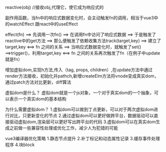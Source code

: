 reactive(obj) //接收obj,代理它，使它成为响应式的

副作用函数，当fn中的响应式数据变化时，会主动触发fn的调用，相当于vue3中的watchEffect 跟react中的useEffect

effect(fn) ==> 先调用一次fn() ==> 在调用fn中访问了响应式数据 ==> 于是触发了reactive中的get方法 ==> 那么便触发了依赖收集方法track(target,key)  ==> 建立了 target,key <==> fn 之间的关系 
==> 当响应式数据变化时，就触发了set() ==>trigger()，利用target,key <==> fn 之间的关系再次触发了fn（在例子中update就是fn）

增加虚拟dom,实现h方法,传入（tag, props, children）,在update方法中通过render方法接收，初始化并pathch,新增createElm方法将vnode变成真实dom，通过patch方法对比更新，diff算法

虚拟dom是什么？
虚拟dom就是一个js对象，一个对于真实dom的一个抽象，可以表示一个真实dom的基本结构

为什么需要虚拟dom？
1.虚拟dom可以做到丁点更新，可以对于两次虚拟dom进行对比，只更新变化的节点
2.通过虚拟dom可以更好做跨平台，数据驱动可以直接驱动虚拟dom,渲染层可以更好写出跨平台的代码
3.虚拟dom可以在真实dom生成之前做一些兼容性处理或优化工作，减少人为犯错的可能

vue3编译器优化策略
1.静态节点提升
2.补丁标记和动态属性记录
3.缓存事件处理程序
4.块block
